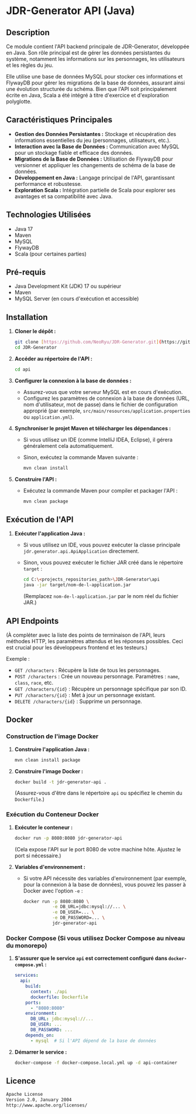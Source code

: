 # JDR-Generator API (Java)

## Description

Ce module contient l'API backend principale de JDR-Generator, développée en Java. Son rôle principal est de gérer les données persistantes du système, notamment les informations sur les personnages, les utilisateurs et les règles du jeu.

Elle utilise une base de données MySQL pour stocker ces informations et FlywayDB pour gérer les migrations de la base de données, assurant ainsi une évolution structurée du schéma. Bien que l'API soit principalement écrite en Java, Scala a été intégré à titre d'exercice et d'exploration polyglotte.

## Caractéristiques Principales

* **Gestion des Données Persistantes :** Stockage et récupération des informations essentielles du jeu (personnages, utilisateurs, etc.).
* **Interaction avec la Base de Données :** Communication avec MySQL pour un stockage fiable et efficace des données.
* **Migrations de la Base de Données :** Utilisation de FlywayDB pour versionner et appliquer les changements de schéma de la base de données.
* **Développement en Java :** Langage principal de l'API, garantissant performance et robustesse.
* **Exploration Scala :** Intégration partielle de Scala pour explorer ses avantages et sa compatibilité avec Java.

## Technologies Utilisées

* Java 17
* Maven
* MySQL
* FlywayDB
* Scala (pour certaines parties)

## Pré-requis

* Java Development Kit (JDK) 17 ou supérieur
* Maven
* MySQL Server (en cours d'exécution et accessible)

## Installation

1.  **Cloner le dépôt :**

    ```bash
    git clone [https://github.com/NeoRyu/JDR-Generator.git](https://github.com/NeoRyu/JDR-Generator.git)
    cd JDR-Generator
    ```

2.  **Accéder au répertoire de l'API :**

    ```bash
    cd api
    ```

3.  **Configurer la connexion à la base de données :**

    * Assurez-vous que votre serveur MySQL est en cours d'exécution.
    * Configurez les paramètres de connexion à la base de données (URL, nom d'utilisateur, mot de passe) dans le fichier de configuration approprié (par exemple, `src/main/resources/application.properties` ou `application.yml`).

4.  **Synchroniser le projet Maven et télécharger les dépendances :**

    * Si vous utilisez un IDE (comme IntelliJ IDEA, Eclipse), il gérera généralement cela automatiquement.
    * Sinon, exécutez la commande Maven suivante :

        ```bash
        mvn clean install
        ```

5.  **Construire l'API :**

    * Exécutez la commande Maven pour compiler et packager l'API :

        ```bash
        mvn clean package
        ```

## Exécution de l'API

1.  **Exécuter l'application Java :**

    * Si vous utilisez un IDE, vous pouvez exécuter la classe principale `jdr.generator.api.ApiApplication` directement.
    * Sinon, vous pouvez exécuter le fichier JAR créé dans le répertoire `target` :

        ```bash
        cd C:\<projects_repositories_path>\JDR-Generator\api
        java -jar target/nom-de-l-application.jar
        ```

      (Remplacez `nom-de-l-application.jar` par le nom réel du fichier JAR.)

## API Endpoints

(À compléter avec la liste des points de terminaison de l'API, leurs méthodes HTTP, les paramètres attendus et les réponses possibles. Ceci est crucial pour les développeurs frontend et les testeurs.)

Exemple :

* `GET /characters` : Récupère la liste de tous les personnages.
* `POST /characters` : Crée un nouveau personnage. Paramètres : `name`, `class`, `race`, etc.
* `GET /characters/{id}` : Récupère un personnage spécifique par son ID.
* `PUT /characters/{id}` : Met à jour un personnage existant.
* `DELETE /characters/{id}` : Supprime un personnage.

## Docker

### Construction de l'image Docker

1.  **Construire l'application Java :**

    ```bash
    mvn clean install package
    ```

2.  **Construire l'image Docker :**

    ```bash
    docker build -t jdr-generator-api .
    ```

    (Assurez-vous d'être dans le répertoire `api` ou spécifiez le chemin du `Dockerfile`.)

### Exécution du Conteneur Docker

1.  **Exécuter le conteneur :**

    ```bash
    docker run -p 8080:8080 jdr-generator-api
    ```

    (Cela expose l'API sur le port 8080 de votre machine hôte. Ajustez le port si nécessaire.)

2.  **Variables d'environnement :**

    * Si votre API nécessite des variables d'environnement (par exemple, pour la connexion à la base de données), vous pouvez les passer à Docker avec l'option `-e` :

        ```bash
        docker run -p 8080:8080 \
                   -e DB_URL=jdbc:mysql://... \
                   -e DB_USER=... \
                   -e DB_PASSWORD=... \
                   jdr-generator-api
        ```

### Docker Compose (Si vous utilisez Docker Compose au niveau du monorepo)

1.  **S'assurer que le service `api` est correctement configuré dans `docker-compose.yml` :**

    ```yaml
    services:
      api:
        build:
          context: ./api
          dockerfile: Dockerfile
        ports:
          - "8080:8080"
        environment:
          DB_URL: jdbc:mysql://...
          DB_USER: ...
          DB_PASSWORD: ...
        depends_on:
          - mysql  # Si l'API dépend de la base de données
    ```

2.  **Démarrer le service :**

    ```bash
    docker-compose -f docker-compose.local.yml up -d api-container
    ```

## Licence

```markdown
Apache License
Version 2.0, January 2004
http://www.apache.org/licenses/
```
